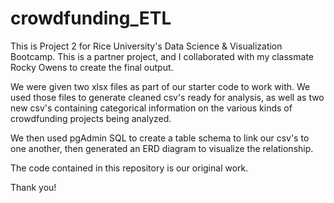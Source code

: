 # crowdfunding_ETL

This is Project 2 for Rice University's Data Science & Visualization Bootcamp. This is a partner project, and I collaborated with my classmate Rocky Owens to create the final output.

We were given two xlsx files as part of our starter code to work with. We used those files to generate cleaned csv's ready for analysis, as well as two new csv's containing categorical information on the various kinds of crowdfunding projects being analyzed.

We then used pgAdmin SQL to create a table schema to link our csv's to one another, then generated an ERD diagram to visualize the relationship. 

The code contained in this repository is our original work.

Thank you!
